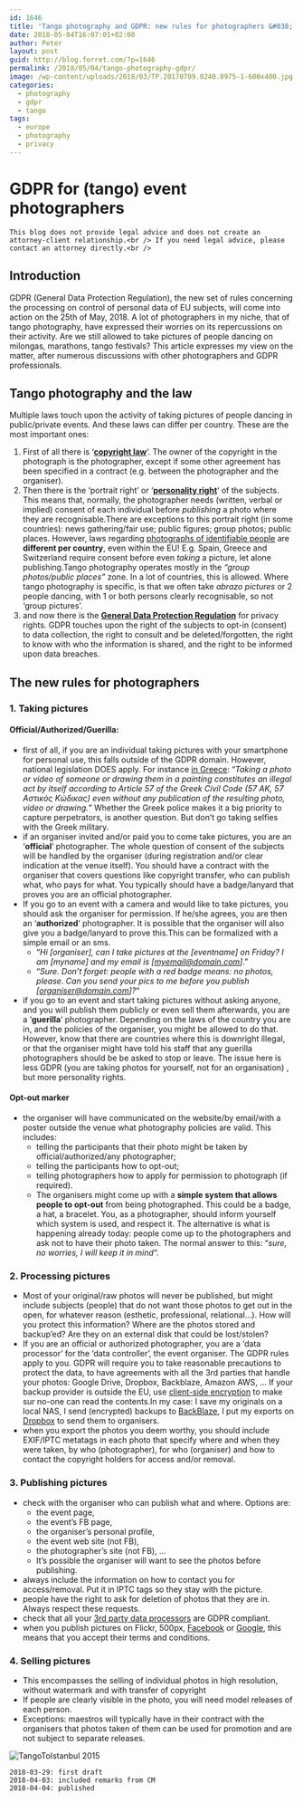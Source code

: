 ```yaml
---
id: 1646
title: 'Tango photography and GDPR: new rules for photographers &#038; organizers?'
date: 2018-05-04T16:07:01+02:00
author: Peter
layout: post
guid: http://blog.forret.com/?p=1646
permalink: /2018/05/04/tango-photography-gdpr/
image: /wp-content/uploads/2018/03/TP.20170709.0240.0975-1-600x400.jpg
categories:
  - photography
  - gdpr
  - tango
tags:
  - europe
  - photography
  - privacy
---
```

# GDPR for (tango) event photographers

`This blog does not provide legal advice and does not create an attorney-client relationship.<br />
If you need legal advice, please contact an attorney directly.<br />
` 

## Introduction

GDPR (General Data Protection Regulation), the new set of rules concerning the processing on control of personal data of EU subjects, will come into action on the 25th of May, 2018. A lot of photographers in my niche, that of tango photography, have expressed their worries on its repercussions on their activity. Are we still allowed to take pictures of people dancing on milongas, marathons, tango festivals? This article expresses my view on the matter, after numerous discussions with other photographers and GDPR professionals.

## Tango photography and the law

Multiple laws touch upon the activity of taking pictures of people dancing in public/private events. And these laws can differ per country. These are the most important ones:

  1. First of all there is &#8216;<a href="https://en.wikipedia.org/wiki/Copyright_law_of_the_European_Union" target="_blank" rel="noopener"><strong>copyright law</strong></a>&#8216;. The owner of the copyright in the photograph is the photographer, except if some other agreement has been specified in a contract (e.g. between the photographer and the organiser).
  2. Then there is the &#8216;portrait right&#8217; or &#8216;<a href="https://en.wikipedia.org/wiki/Personality_rights" target="_blank" rel="noopener"><strong>personality right</strong></a>&#8216; of the subjects. This means that, normally, the photographer needs (written, verbal or implied) consent of each individual before _publishing_ a photo where they are recognisable.There are exceptions to this portrait right (in some countries): news gathering/fair use; public figures; group photos; public places. However, laws regarding <a href="https://commons.wikimedia.org/wiki/Commons:Photographs_of_identifiable_people" target="_blank" rel="noopener">photographs of identifiable people</a> are **different per country**, even within the EU! E.g. Spain, Greece and Switzerland require consent before even _taking_ a picture, let alone publishing.Tango photography operates mostly in the _&#8220;group photos/public places&#8221;_ zone. In a lot of countries, this is allowed. Where tango photography is specific, is that we often take _abrazo pictures_ or 2 people dancing, with 1 or both persons clearly recognisable, so not &#8216;group pictures&#8217;.
  3. and now there is the <a href="https://www.eugdpr.org/" target="_blank" rel="noopener"><strong>General Data Protection Regulation</strong></a> for privacy rights. GDPR touches upon the right of the subjects to opt-in (consent) to data collection, the right to consult and be deleted/forgotten, the right to know with who the information is shared, and the right to be informed upon data breaches.

<!--more-->

## The new rules for photographers

### 1. Taking pictures

#### Official/Authorized/Guerilla:

  * first of all, if you are an individual taking pictures with your smartphone for personal use, this falls outside of the GDPR domain. However, national legislation DOES apply. For instance <a href="https://en.wikipedia.org/wiki/Personality_rights#Greece" target="_blank" rel="noopener">in Greece</a>: &#8220;_Taking a photo or video of someone or drawing them in a painting constitutes an illegal act by itself according to Article 57 of the Greek Civil Code (57 ΑΚ, 57 Αστικός Κώδικας) even without any publication of the resulting photo, video or drawing._&#8221; Whether the Greek police makes it a big priority to capture perpetrators, is another question. But don&#8217;t go taking selfies with the Greek military.
  * if an organiser invited and/or paid you to come take pictures, you are an &#8216;**official**&#8216; photographer. The whole question of consent of the subjects will be handled by the organiser (during registration and/or clear indication at the venue itself). You should have a contract with the organiser that covers questions like copyright transfer, who can publish what, who pays for what. You typically should have a badge/lanyard that proves you are an official photographer.
  * If you go to an event with a camera and would like to take pictures, you should ask the organiser for permission. If he/she agrees, you are then an &#8216;**authorized**&#8216; photographer. It is possible that the organiser will also give you a badge/lanyard to prove this.This can be formalized with a simple email or an sms. 
      * &#8220;_Hi [organiser], can I take pictures at the [eventname] on Friday? I am [myname] and my email is [myemail@domain.com]_.&#8221;
      * &#8220;_Sure. Don&#8217;t forget: people with a red badge means: no photos, please. Can you send your pics to me before you publish [organiser@domain.com]?_&#8220;
  * if you go to an event and start taking pictures without asking anyone, and you will publish them publicly or even sell them afterwards, you are a &#8216;**guerilla**&#8216; photographer. Depending on the laws of the country you are in, and the policies of the organiser, you might be allowed to do that. However, know that there are countries where this is downright illegal, or that the organiser might have told his staff that any guerilla photographers should be be asked to stop or leave. The issue here is less GDPR (you are taking photos for yourself, not for an organisation) , but more personality rights.

#### Opt-out marker

  * the organiser will have communicated on the website/by email/with a poster outside the venue what photography policies are valid. This includes: 
      * telling the participants that their photo might be taken by official/authorized/any photographer;
      * telling the participants how to opt-out;
      * telling photographers how to apply for permission to photograph (if required).
      * The organisers might come up with a **simple system that allows people to opt-out** from being photographed. This could be a badge, a hat, a bracelet. You, as a photographer, should inform yourself which system is used, and respect it. The alternative is what is happening already today: people come up to the photographers and ask not to have their photo taken. The normal answer to this: &#8220;_sure, no worries, I will keep it in mind_&#8220;.

### 2. Processing pictures

  * Most of your original/raw photos will never be published, but might include subjects (people) that do not want those photos to get out in the open, for whatever reason (esthetic, professional, relational&#8230;). How will you protect this information? Where are the photos stored and backup&#8217;ed? Are they on an external disk that could be lost/stolen?
  * If you are an official or authorized photographer, you are a &#8216;data processor&#8217; for the &#8216;data controller&#8217;, the event organiser. The GDPR rules apply to you. GDPR will require you to take reasonable precautions to protect the data, to have agreements with all the 3rd parties that handle your photos: Google Drive, Dropbox, Backblaze, Amazon AWS, &#8230; If your backup provider is outside the EU, use <a href="https://www.backblaze.com/backup-encryption.html" target="_blank" rel="noopener">client-side encryption</a> to make sur no-one can read the contents.In my case: I save my originals on a local NAS, I send (encrypted) backups to <a href="https://www.backblaze.com/blog/gdpr-compliance/" target="_blank" rel="noopener">BackBlaze</a>, I put my exports on <a href="https://www.dropbox.com/security/GDPR" target="_blank" rel="noopener">Dropbox</a> to send them to organisers.
  * when you export the photos you deem worthy, you should include EXIF/IPTC metatags in each photo that specify where and when they were taken, by who (photographer), for who (organiser) and how to contact the copyright holders for access and/or removal.

### 3. Publishing pictures

  * check with the organiser who can publish what and where. Options are: 
      * the event page,
      * the event&#8217;s FB page,
      * the organiser&#8217;s personal profile,
      * the event web site (not FB),
      * the photographer&#8217;s site (not FB), &#8230;
      * It&#8217;s possible the organiser will want to see the photos before publishing.
  * always include the information on how to contact you for access/removal. Put it in IPTC tags so they stay with the picture.
  * people have the right to ask for deletion of photos that they are in. Always respect these requests.
  * check that all your <a href="https://www.wdpr.eu/3rdparties" target="_blank" rel="noopener">3rd party data processors</a> are GDPR compliant.
  * when you publish pictures on Flickr, 500px, <a href="https://www.facebook.com/business/gdpr" target="_blank" rel="noopener">Facebook</a> or <a href="https://cloud.google.com/security/gdpr/" target="_blank" rel="noopener">Google</a>, this means that you accept their terms and conditions.

### 4. Selling pictures

  * This encompasses the selling of individual photos in high resolution, without watermark and with transfer of copyright
  * If people are clearly visible in the photo, you will need model releases of each person.
  * Exceptions: maestros will typically have in their contract with the organisers that photos taken of them can be used for promotion and are not subject to separate releases.

![TangoToIstanbul 2015 ](https://c2.staticflickr.com/8/7586/16776491392_4d9e259331_c.jpg) 

    2018-03-29: first draft
    2018-04-03: included remarks from CM
    2018-04-04: published

##